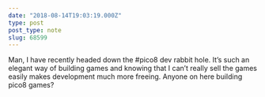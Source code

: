 ```yaml
---
date: "2018-08-14T19:03:19.000Z"
type: post 
post_type: note
slug: 68599
---
```

Man, I have recently headed down the #pico8 dev rabbit hole. It’s such an elegant way of building games and knowing that I can’t really sell the games easily makes development much more freeing. Anyone on here building pico8 games?

